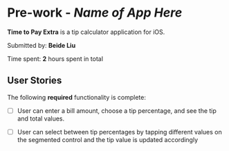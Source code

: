 # Pre-work - *Name of App Here*

**Time to Pay Extra** is a tip calculator application for iOS.

Submitted by: **Beide Liu**

Time spent: **2** hours spent in total

## User Stories

The following **required** functionality is complete:

* [ ] User can enter a bill amount, choose a tip percentage, and see the tip and total values.
* [ ] User can select between tip percentages by tapping different values on the segmented control and the tip value is updated accordingly


